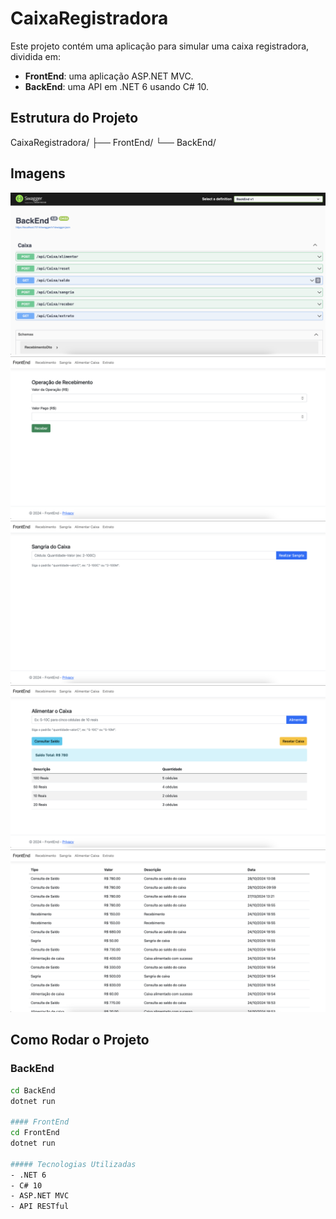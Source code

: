# CaixaRegistradora

Este projeto contém uma aplicação para simular uma caixa registradora, dividida em:

- **FrontEnd**: uma aplicação ASP.NET MVC.
- **BackEnd**: uma API em .NET 6 usando C# 10.

## Estrutura do Projeto

CaixaRegistradora/ ├── FrontEnd/ └── BackEnd/

## Imagens

![Imagem 1](https://github.com/Matheusjkl35647/CaixaRegistradora/blob/main/ImagensProjeto/Backend.png)
![Imagem 2](https://github.com/Matheusjkl35647/CaixaRegistradora/blob/main/ImagensProjeto/FrontEnd1.png)
![Imagem 3](https://github.com/Matheusjkl35647/CaixaRegistradora/blob/main/ImagensProjeto/FrontEnd2.png)
![Imagem 4](https://github.com/Matheusjkl35647/CaixaRegistradora/blob/main/ImagensProjeto/FrontEnd3.png)
![Imagem 5](https://github.com/Matheusjkl35647/CaixaRegistradora/blob/main/ImagensProjeto/FrontEnd4.png)

## Como Rodar o Projeto

### BackEnd
```bash
cd BackEnd
dotnet run

#### FrontEnd
cd FrontEnd
dotnet run

##### Tecnologias Utilizadas
- .NET 6
- C# 10
- ASP.NET MVC
- API RESTful
